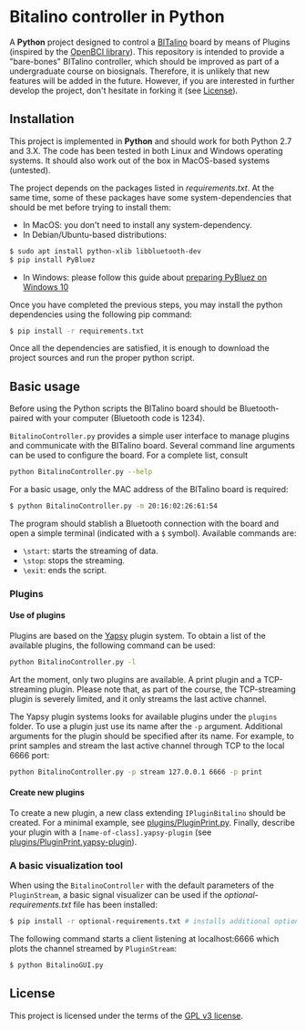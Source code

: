 # Bitalino controller in Python

A **Python** project designed to control a [BITalino](http://bitalino.com/en/community/projects) board by means of Plugins (inspired by the [OpenBCI library](https://github.com/OpenBCI/OpenBCI_Python)). This repository is intended to provide
a "bare-bones" BITalino controller, which should be improved as part of a undergraduate course on biosignals. Therefore, it is unlikely that new features will be added in the future. However, if you are interested in further develop the project, 
don't hesitate in forking it (see [License](#license)).

## Installation
This project is implemented in **Python** and should work for both Python 2.7 and 3.X. The code has been tested in both Linux and Windows operating systems. It should also work out of the box in MacOS-based systems (untested).

The project depends on the packages listed in *requirements.txt*. At the same time, some of these packages have some system-dependencies that should be met before trying to install them:

* In MacOS: you don't need to install any system-dependency.
* In Debian/Ubuntu-based distributions: 
```bash
$ sudo apt install python-xlib libbluetooth-dev
$ pip install PyBluez
```
* In Windows: please follow this guide about [preparing PyBluez on Windows 10](https://github.com/BITalinoWorld/revolution-python-api#prepare-pybluez-installation-on-windows-10)

Once you have completed the previous steps, you may install the python dependencies using the following pip command:
```bash
$ pip install -r requirements.txt
```

Once all the dependencies are satisfied, it is enough to download the project sources and run the proper python script.

## Basic usage
Before using the Python scripts the BITalino board should be Bluetooth-paired with your computer (Bluetooth code is 1234).

```BitalinoController.py``` provides a simple user interface to manage plugins and communicate with the BITalino board. Several command line arguments can be used to configure the board. For a complete list, consult
```bash
python BitalinoController.py --help
```
For a basic usage, only the MAC address of the BITalino board is required:
```bash
$ python BitalinoController.py -m 20:16:02:26:61:54
```
The program should stablish a Bluetooth connection with the board and open a simple terminal (indicated with a ```$``` symbol). Available commands are:
* ```\start```: starts the streaming of data.
* ```\stop```: stops the streaming.
* ```\exit```: ends the script.

### Plugins
#### Use of plugins
Plugins are based on the [Yapsy](http://yapsy.sourceforge.net/) plugin system. To obtain a list of the available plugins, the following command can be used:

```bash
python BitalinoController.py -l
```

Art the moment, only two plugins are available. A print plugin and a TCP-streaming plugin. Please note that, as part of the course, the TCP-streaming plugin is severely limited, and it only streams the last active channel.

The Yapsy plugin systems looks for available plugins under the ```plugins``` folder. To use a plugin just use its name after the ```-p``` argument. Additional arguments
for the plugin should be specified after its name. For example, to print samples and stream the last active channel through TCP to the local 6666 port:

```bash
python BitalinoController.py -p stream 127.0.0.1 6666 -p print
```

#### Create new plugins
To create a new plugin, a new class extending ```IPluginBitalino``` should be created. For a minimal example, see [plugins/PluginPrint.py](plugin/PluginPrint.py). Finally, describe your plugin with a ```[name-of-class].yapsy-plugin``` (see [plugins/PluginPrint.yapsy-plugin](plugins/PluginPrint.yapsy-plugin)).

### A basic visualization tool
When using the ```BitalinoController``` with the default parameters of the ```PluginStream```, a basic signal visualizer can be used if the *optional-requirements.txt* file has been installed:
```bash
$ pip install -r optional-requirements.txt # installs additional optional dependencies
```
The following command starts a client listening at localhost:6666 which plots the channel streamed by ```PluginStream```:
```bash
$ python BitalinoGUI.py 
```

## License

This project is licensed under the terms of the [GPL v3 license](LICENSE).
